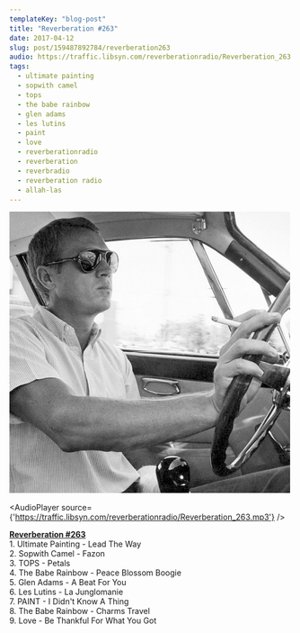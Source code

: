 ```yaml
---
templateKey: "blog-post"
title: "Reverberation #263"
date: 2017-04-12
slug: post/159487892784/reverberation263
audio: https://traffic.libsyn.com/reverberationradio/Reverberation_263.mp3
tags:
  - ultimate painting
  - sopwith camel
  - tops
  - the babe rainbow
  - glen adams
  - les lutins
  - paint
  - love
  - reverberationradio
  - reverberation
  - reverbradio
  - reverberation radio
  - allah-las
---
```


![Reverberation #263](../images/eb851ab59940e9ea2c52e894d7dde63617e6ae53cf2a103d91dcd66612fbd776.png)

<AudioPlayer source={'https://traffic.libsyn.com/reverberationradio/Reverberation_263.mp3'} />

<p><b><a href="https://traffic.libsyn.com/reverberationradio/Reverberation_263.mp3">Reverberation #263</a><br /></b>1. Ultimate Painting - Lead The Way<br />2. Sopwith Camel - Fazon<br />3. TOPS - Petals<br />4. The Babe Rainbow - Peace Blossom Boogie<br />5. Glen Adams - A Beat For You<br />6. Les Lutins - La Junglomanie<br />7. PAINT - I Didn't Know A Thing<br />8. The Babe Rainbow - Charms Travel<br />9. Love - Be Thankful For What You Got</p>

